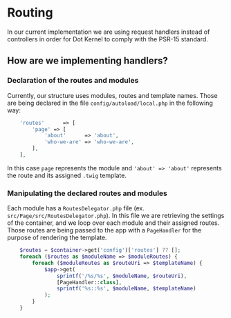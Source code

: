 # Routing

In our current implementation we are using request handlers instead of controllers in order for Dot Kernel to comply with the PSR-15 standard.

## How are we implementing handlers?

### Declaration of the routes and modules

Currently, our structure uses modules, routes and template names. Those are being declared in the file `config/autoload/local.php` in the following way:

```php
    'routes'      => [
        'page' => [
            'about'      => 'about',
            'who-we-are' => 'who-we-are',
        ],
    ],
```

In this case `page` represents the module and `'about' => 'about'` represents the route and its assigned `.twig` template.

### Manipulating the declared routes and modules

Each module has a `RoutesDelegator.php` file (ex. `src/Page/src/RoutesDelegator.php`). In this file we are retrieving the settings of the container,
and we loop over each module and their assigned routes. Those routes are being passed to the app with a `PageHandler` for the purpose of rendering
the template.

```php
    $routes = $container->get('config')['routes'] ?? [];
    foreach ($routes as $moduleName => $moduleRoutes) {
        foreach ($moduleRoutes as $routeUri => $templateName) {
            $app->get(
                sprintf('/%s/%s', $moduleName, $routeUri),
                [PageHandler::class],
                sprintf('%s::%s', $moduleName, $templateName)
            );
        }
    }
```
